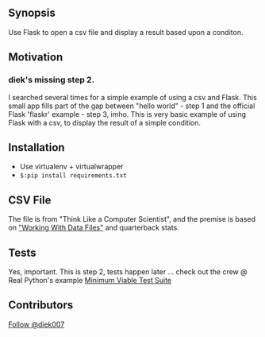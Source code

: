 ## Synopsis

Use Flask to open a csv file and display a result based upon a conditon.


## Motivation
### diek's missing step 2.
I searched several times for a simple example of using a csv and Flask. This small app fills part of the gap between "hello world" - step 1 and the official Flask 'flaskr' example - step 3, imho.
This is very basic example of using Flask with a csv, to display the result of a simple condition.

## Installation  

- Use virtualenv + virtualwrapper  
- `$:pip install requirements.txt`

## CSV File
The file is from "Think Like a Computer Scientist", and the premise is based on <a href="http://interactivepython.org/runestone/static/thinkcspy/Files/Iteratingoverlinesinafile.html">"Working With Data Files"</a> and quarterback stats.


## Tests

Yes, important. This is step 2, tests happen later ... check out the crew @ Real Python's example <a href="https://realpython.com/blog/python/the-minimum-viable-test-suite/">Minimum Viable Test Suite</a>

## Contributors

<a href="https://twitter.com/diek007" class="twitter-follow-button" data-show-count="false">Follow @diek007</a>

